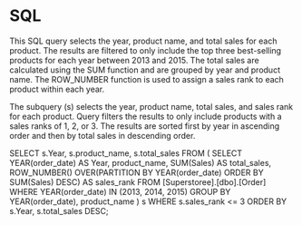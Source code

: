 # SQL

This SQL query selects the year, product name, and total sales for each product.
The results are filtered to only include the top three best-selling products for each year between 2013 and 2015. 
The total sales are calculated using the SUM function and are grouped by year and product name. 
The ROW_NUMBER function is used to assign a sales rank to each product within each year.

The subquery (s) selects the year, product name, total sales, and sales rank for each product. 
Query filters the results to only include products with a sales ranks of 1, 2, or 3. 
The results are sorted first by year in ascending order and then by total sales in descending order.



SELECT 
    s.Year, s.product_name, s.total_sales
FROM 
    (
        SELECT YEAR(order_date) AS Year, product_name, SUM(Sales) AS total_sales, 
        ROW_NUMBER() OVER(PARTITION BY YEAR(order_date) ORDER BY SUM(Sales) DESC) AS sales_rank
        FROM [Superstoree].[dbo].[Order]
        WHERE YEAR(order_date) IN (2013, 2014, 2015)
        GROUP BY YEAR(order_date), product_name 
    ) s
WHERE s.sales_rank <= 3
ORDER BY s.Year, s.total_sales DESC;
